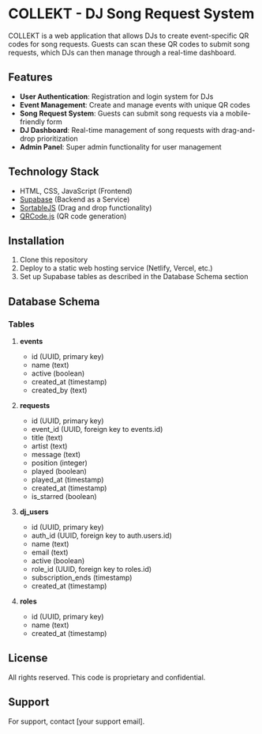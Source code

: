 # COLLEKT - DJ Song Request System

COLLEKT is a web application that allows DJs to create event-specific QR codes for song requests. Guests can scan these QR codes to submit song requests, which DJs can then manage through a real-time dashboard.

## Features

- **User Authentication**: Registration and login system for DJs
- **Event Management**: Create and manage events with unique QR codes
- **Song Request System**: Guests can submit song requests via a mobile-friendly form
- **DJ Dashboard**: Real-time management of song requests with drag-and-drop prioritization
- **Admin Panel**: Super admin functionality for user management

## Technology Stack

- HTML, CSS, JavaScript (Frontend)
- [Supabase](https://supabase.io/) (Backend as a Service)
- [SortableJS](https://github.com/SortableJS/Sortable) (Drag and drop functionality)
- [QRCode.js](https://github.com/davidshimjs/qrcodejs) (QR code generation)

## Installation

1. Clone this repository
2. Deploy to a static web hosting service (Netlify, Vercel, etc.)
3. Set up Supabase tables as described in the Database Schema section

## Database Schema

### Tables

1. **events**
   - id (UUID, primary key)
   - name (text)
   - active (boolean)
   - created_at (timestamp)
   - created_by (text)

2. **requests**
   - id (UUID, primary key)
   - event_id (UUID, foreign key to events.id)
   - title (text)
   - artist (text)
   - message (text)
   - position (integer)
   - played (boolean)
   - played_at (timestamp)
   - created_at (timestamp)
   - is_starred (boolean)

3. **dj_users**
   - id (UUID, primary key)
   - auth_id (UUID, foreign key to auth.users.id)
   - name (text)
   - email (text)
   - active (boolean)
   - role_id (UUID, foreign key to roles.id)
   - subscription_ends (timestamp)
   - created_at (timestamp)

4. **roles**
   - id (UUID, primary key)
   - name (text)
   - created_at (timestamp)

## License

All rights reserved. This code is proprietary and confidential.

## Support

For support, contact [your support email].